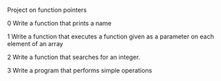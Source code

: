 Project on function pointers

0 Write a function that prints a name

1 Write a function that executes a function given as a parameter on each element of an array

2 Write a function that searches for an integer.

3 Write a program that performs simple operations


